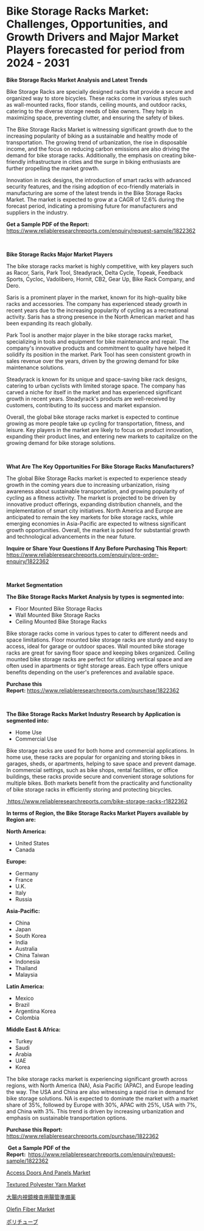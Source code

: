 <p><h1>Bike Storage Racks Market: Challenges, Opportunities, and Growth Drivers and Major Market Players forecasted for period from 2024 - 2031</h1></p><p><strong>Bike Storage Racks Market Analysis and Latest Trends</strong></p>
<p><p>Bike Storage Racks are specially designed racks that provide a secure and organized way to store bicycles. These racks come in various styles such as wall-mounted racks, floor stands, ceiling mounts, and outdoor racks, catering to the diverse storage needs of bike owners. They help in maximizing space, preventing clutter, and ensuring the safety of bikes.</p><p>The Bike Storage Racks Market is witnessing significant growth due to the increasing popularity of biking as a sustainable and healthy mode of transportation. The growing trend of urbanization, the rise in disposable income, and the focus on reducing carbon emissions are also driving the demand for bike storage racks. Additionally, the emphasis on creating bike-friendly infrastructure in cities and the surge in biking enthusiasts are further propelling the market growth.</p><p>Innovation in rack designs, the introduction of smart racks with advanced security features, and the rising adoption of eco-friendly materials in manufacturing are some of the latest trends in the Bike Storage Racks Market. The market is expected to grow at a CAGR of 12.6% during the forecast period, indicating a promising future for manufacturers and suppliers in the industry.</p></p>
<p><strong>Get a Sample PDF of the Report:&nbsp;</strong> <a href="https://www.reliableresearchreports.com/enquiry/request-sample/1822362">https://www.reliableresearchreports.com/enquiry/request-sample/1822362</a></p>
<p>&nbsp;</p>
<p><strong>Bike Storage Racks Major Market Players</strong></p>
<p><p>The bike storage racks market is highly competitive, with key players such as Racor, Saris, Park Tool, Steadyrack, Delta Cycle, Topeak, Feedback Sports, Cycloc, Vadolibero, Hornit, CB2, Gear Up, Bike Rack Company, and Dero. </p><p>Saris is a prominent player in the market, known for its high-quality bike racks and accessories. The company has experienced steady growth in recent years due to the increasing popularity of cycling as a recreational activity. Saris has a strong presence in the North American market and has been expanding its reach globally.</p><p>Park Tool is another major player in the bike storage racks market, specializing in tools and equipment for bike maintenance and repair. The company's innovative products and commitment to quality have helped it solidify its position in the market. Park Tool has seen consistent growth in sales revenue over the years, driven by the growing demand for bike maintenance solutions.</p><p>Steadyrack is known for its unique and space-saving bike rack designs, catering to urban cyclists with limited storage space. The company has carved a niche for itself in the market and has experienced significant growth in recent years. Steadyrack's products are well-received by customers, contributing to its success and market expansion.</p><p>Overall, the global bike storage racks market is expected to continue growing as more people take up cycling for transportation, fitness, and leisure. Key players in the market are likely to focus on product innovation, expanding their product lines, and entering new markets to capitalize on the growing demand for bike storage solutions.</p></p>
<p>&nbsp;</p>
<p><strong>What Are The Key Opportunities For Bike Storage Racks Manufacturers?</strong></p>
<p><p>The global Bike Storage Racks market is expected to experience steady growth in the coming years due to increasing urbanization, rising awareness about sustainable transportation, and growing popularity of cycling as a fitness activity. The market is projected to be driven by innovative product offerings, expanding distribution channels, and the implementation of smart city initiatives. North America and Europe are anticipated to remain the key markets for bike storage racks, while emerging economies in Asia-Pacific are expected to witness significant growth opportunities. Overall, the market is poised for substantial growth and technological advancements in the near future.</p></p>
<p><strong>Inquire or Share Your Questions If Any Before Purchasing This Report:</strong> <a href="https://www.reliableresearchreports.com/enquiry/pre-order-enquiry/1822362">https://www.reliableresearchreports.com/enquiry/pre-order-enquiry/1822362</a></p>
<p>&nbsp;</p>
<p><strong>Market Segmentation</strong></p>
<p><strong>The Bike Storage Racks Market Analysis by types is segmented into:</strong></p>
<p><ul><li>Floor Mounted Bike Storage Racks</li><li>Wall Mounted Bike Storage Racks</li><li>Ceiling Mounted Bike Storage Racks</li></ul></p>
<p><p>Bike storage racks come in various types to cater to different needs and space limitations. Floor mounted bike storage racks are sturdy and easy to access, ideal for garage or outdoor spaces. Wall mounted bike storage racks are great for saving floor space and keeping bikes organized. Ceiling mounted bike storage racks are perfect for utilizing vertical space and are often used in apartments or tight storage areas. Each type offers unique benefits depending on the user's preferences and available space.</p></p>
<p><strong>Purchase this Report:&nbsp;</strong><a href="https://www.reliableresearchreports.com/purchase/1822362">https://www.reliableresearchreports.com/purchase/1822362</a></p>
<p>&nbsp;</p>
<p><strong>The Bike Storage Racks Market Industry Research by Application is segmented into:</strong></p>
<p><ul><li>Home Use</li><li>Commercial Use</li></ul></p>
<p><p>Bike storage racks are used for both home and commercial applications. In home use, these racks are popular for organizing and storing bikes in garages, sheds, or apartments, helping to save space and prevent damage. In commercial settings, such as bike shops, rental facilities, or office buildings, these racks provide secure and convenient storage solutions for multiple bikes. Both markets benefit from the practicality and functionality of bike storage racks in efficiently storing and protecting bicycles.</p></p>
<p><a href="https://www.reliableresearchreports.com/bike-storage-racks-r1822362">&nbsp;https://www.reliableresearchreports.com/bike-storage-racks-r1822362</a></p>
<p><strong>In terms of Region, the Bike Storage Racks Market Players available by Region are:</strong></p>
<p>
    <p> <strong> North America: </strong>
        <ul>
            <li>United States</li>
            <li>Canada</li>
        </ul>
        </p> 
    <p> <strong> Europe: </strong>
        <ul>
            <li>Germany</li>
            <li>France</li>
            <li>U.K.</li>
            <li>Italy</li>
            <li>Russia</li>
        </ul>
        </p> 
    <p> <strong> Asia-Pacific: </strong>
        <ul>
            <li>China</li>
            <li>Japan</li>
            <li>South Korea</li>
            <li>India</li>
            <li>Australia</li>
            <li>China Taiwan</li>
            <li>Indonesia</li>
            <li>Thailand</li>
            <li>Malaysia</li>
        </ul>
        </p> 
    <p> <strong> Latin America: </strong>
        <ul>
            <li>Mexico</li>
            <li>Brazil</li>
            <li>Argentina Korea</li>
            <li>Colombia</li>
        </ul>
        </p> 
    <p> <strong> Middle East & Africa: </strong>
        <ul>
            <li>Turkey</li>
            <li>Saudi</li>
            <li>Arabia</li>
            <li>UAE</li>
            <li>Korea</li>
        </ul>
    </p>
    </p>
<p><p>The bike storage racks market is experiencing significant growth across regions, with North America (NA), Asia Pacific (APAC), and Europe leading the way. The USA and China are also witnessing a rapid rise in demand for bike storage solutions. NA is expected to dominate the market with a market share of 35%, followed by Europe with 30%, APAC with 25%, USA with 7%, and China with 3%. This trend is driven by increasing urbanization and emphasis on sustainable transportation options.</p></p>
<p><strong>Purchase this Report: </strong><a href="https://www.reliableresearchreports.com/purchase/1822362">https://www.reliableresearchreports.com/purchase/1822362</a></p>
<p>&nbsp;<strong>Get a Sample PDF of the Report:&nbsp;&nbsp;</strong><a href="https://www.reliableresearchreports.com/enquiry/request-sample/1822362">https://www.reliableresearchreports.com/enquiry/request-sample/1822362</a></p>
<p><strong></strong></p>
<p><p><a href="https://github.com/pjcfca/Market-Research-Report-List-2/blob/main/access-doors-and-panels-market.md">Access Doors And Panels Market</a></p><p><a href="https://issuu.com/reportprime-2/docs/textured-polyester-yarn-market-size-2030.pptx">Textured Polyester Yarn Market</a></p><p><a href="https://github.com/bevdtkn4419963/Market-Research-Report-List-1/blob/main/441790230675.md">大腸内視鏡検査用腸管準備薬</a></p><p><a href="https://issuu.com/reportprime-2/docs/olefin-fiber-market-size-2030.pptx">Olefin Fiber Market</a></p><p><a href="https://github.com/MosesSpinka1914/Market-Research-Report-List-1/blob/main/668651630676.md">ポリチューブ</a></p></p>